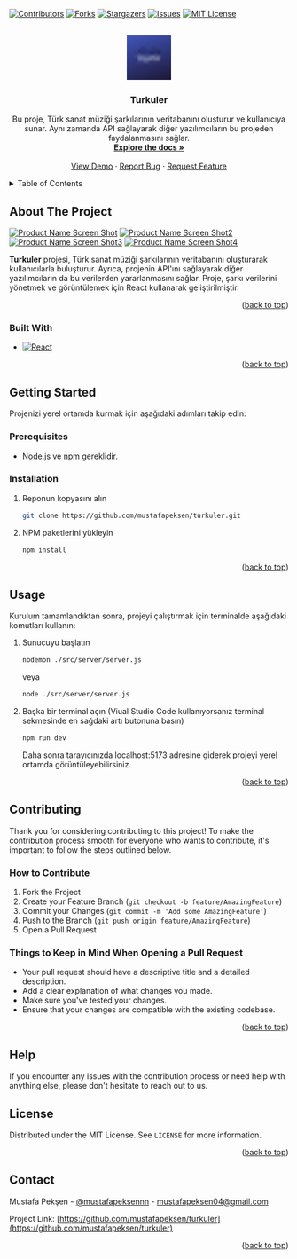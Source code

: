 <a name="readme-top"></a>


<!-- PROJECT SHIELDS -->
[![Contributors][contributors-shield]][contributors-url]
[![Forks][forks-shield]][forks-url]
[![Stargazers][stars-shield]][stars-url]
[![Issues][issues-shield]][issues-url]
[![MIT License][license-shield]][license-url]

<!-- PROJECT LOGO -->
<br />
<div align="center">
  <a href="https://github.com/mustafapeksen/turkuler">
    <img src="./public/favicon/favicon.png" alt="icon" width="80" height="80">
  </a>

<h3 align="center">Turkuler</h3>

  <p align="center">
   Bu proje, Türk sanat müziği şarkılarının veritabanını oluşturur ve kullanıcıya sunar. Aynı zamanda API sağlayarak diğer yazılımcıların bu projeden faydalanmasını sağlar.
    <br />
    <a href="https://github.com/mustafapeksen/turkuler"><strong>Explore the docs »</strong></a>
    <br />
    <br />
    <a href="https://github.com/mustafapeksen/turkuler">View Demo</a>
    ·
    <a href="https://github.com/mustafapeksen/turkuler/issues/new?labels=bug&template=bug-report---.md">Report Bug</a>
    ·
    <a href="https://github.com/mustafapeksen/turkuler/issues/new?labels=enhancement&template=feature-request---.md">Request Feature</a>
  </p>
</div>

<!-- TABLE OF CONTENTS -->
<details>
  <summary>Table of Contents</summary>
  <ol>
    <li>
      <a href="#about-the-project">About The Project</a>
      <ul>
        <li><a href="#built-with">Built With</a></li>
      </ul>
    </li>
    <li>
      <a href="#getting-started">Getting Started</a>
      <ul>
        <li><a href="#prerequisites">Prerequisites</a></li>
        <li><a href="#installation">Installation</a></li>
      </ul>
    </li>
    <li><a href="#usage">Usage</a></li>
    <li><a href="#contributing">Contributing</a></li>
    <li><a href="#license">License</a></li>
    <li><a href="#contact">Contact</a></li>
    <li><a href="#acknowledgments">Acknowledgments</a></li>
  </ol>
</details>

<!-- ABOUT THE PROJECT -->
## About The Project

[![Product Name Screen Shot][product-screenshot]](./public/images/homepage.png)
[![Product Name Screen Shot2][product-screenshot2]](./public/images/singers.png)
[![Product Name Screen Shot3][product-screenshot3]](./public/images/songs.png)
[![Product Name Screen Shot4][product-screenshot4]](./public/images/stories.png)

**Turkuler** projesi, Türk sanat müziği şarkılarının veritabanını oluşturarak kullanıcılarla buluşturur. Ayrıca, projenin API'ını sağlayarak diğer yazılımcıların da bu verilerden yararlanmasını sağlar. Proje, şarkı verilerini yönetmek ve görüntülemek için React kullanarak geliştirilmiştir.

<p align="right">(<a href="#readme-top">back to top</a>)</p>

### Built With

* [![React][React.js]][React-url]

<p align="right">(<a href="#readme-top">back to top</a>)</p>

<!-- GETTING STARTED -->
## Getting Started

Projenizi yerel ortamda kurmak için aşağıdaki adımları takip edin:

### Prerequisites

- [Node.js](https://nodejs.org/) ve [npm](https://www.npmjs.com/) gereklidir.

### Installation

1. Reponun kopyasını alın
   ```sh
   git clone https://github.com/mustafapeksen/turkuler.git
2. NPM paketlerini yükleyin
   ```sh
   npm install
<p align="right">(<a href="#readme-top">back to top</a>)</p>
<!-- USAGE EXAMPLES -->

## Usage

Kurulum tamamlandıktan sonra, projeyi çalıştırmak için terminalde aşağıdaki komutları kullanın:

1. Sunucuyu başlatın
   ```sh
   nodemon ./src/server/server.js
   ```
   veya

   ```sh
   node ./src/server/server.js
   ```

2. Başka bir terminal açın (Viual Studio Code kullanıyorsanız terminal sekmesinde en sağdaki artı butonuna basın)
   
    ```sh
   npm run dev
   ```
   Daha sonra tarayıcınızda localhost:5173 adresine giderek projeyi yerel ortamda görüntüleyebilirsiniz.
<p align="right">(<a href="#readme-top">back to top</a>)</p>
<!-- CONTRIBUTING -->

## Contributing

Thank you for considering contributing to this project! To make the contribution process smooth for everyone who wants to contribute, it's important to follow the steps outlined below.
### How to Contribute

1. Fork the Project
2. Create your Feature Branch (`git checkout -b feature/AmazingFeature`)
3. Commit your Changes (`git commit -m 'Add some AmazingFeature'`)
4. Push to the Branch (`git push origin feature/AmazingFeature`)
5. Open a Pull Request

### Things to Keep in Mind When Opening a Pull Request
* Your pull request should have a descriptive title and a detailed description.
* Add a clear explanation of what changes you made.
* Make sure you've tested your changes.
* Ensure that your changes are compatible with the existing codebase.
<p align="right">(<a href="#readme-top">back to top</a>)</p>

## Help
If you encounter any issues with the contribution process or need help with anything else, please don't hesitate to reach out to us.


<!-- LICENSE -->
## License

Distributed under the MIT License. See `LICENSE` for more information.

<p align="right">(<a href="#readme-top">back to top</a>)</p>



<!-- CONTACT -->
## Contact

Mustafa Pekşen - [@mustafapeksennn](https://twitter.com/mustafapeksennn) - mustafapeksen04@gmail.com

Project Link: [https://github.com/mustafapeksen/turkuler](https://github.com/mustafapeksen/turkuler)

<p align="right">(<a href="#readme-top">back to top</a>)</p>

[contributors-shield]: https://img.shields.io/github/contributors/mustafapeksen/turkuler.svg?style=for-the-badge
[contributors-url]: https://github.com/mustafapeksen/turkuler/graphs/contributors
[forks-shield]: https://img.shields.io/github/forks/mustafapeksen/turkuler.svg?style=for-the-badge
[forks-url]: https://github.com/mustafapeksen/turkuler/network/members
[stars-shield]: https://img.shields.io/github/stars/mustafapeksen/turkuler.svg?style=for-the-badge
[stars-url]: https://github.com/mustafapeksen/turkuler/stargazers
[issues-shield]: https://img.shields.io/github/issues/mustafapeksen/turkuler.svg?style=for-the-badge
[issues-url]: https://github.com/mustafapeksen/turkuler/issues
[product-screenshot]: ./public/images/homepage.png
[product-screenshot2]: ./public/images/singers.png
[product-screenshot3]: ./public/images/songs.png
[product-screenshot4]: ./public/images/stories.png
[license-shield]: https://img.shields.io/github/license/mustafapeksen/turkuler.svg?style=for-the-badge
[license-url]: https://github.com/mustafapeksen/turkuler/blob/main/LICENSE
[React.js]: https://img.shields.io/badge/React-20232A?style=for-the-badge&logo=react&logoColor=61DAFB
[React-url]: https://reactjs.org/